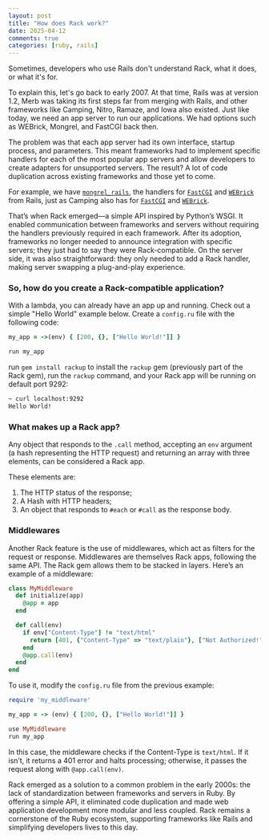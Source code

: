 ```yaml
---
layout: post
title: "How does Rack work?"
date: 2025-04-12
comments: true
categories: [ruby, rails]
---
```

Sometimes, developers who use Rails don't understand Rack, what it does, or what it's for.

To explain this, let's go back to early 2007. At that time, Rails was at version 1.2, Merb was taking its first steps far from merging with Rails, and other frameworks like Camping, Nitro, Ramaze, and Iowa also existed. Just like today, we need an app server to run our applications. We had options such as WEBrick, Mongrel, and FastCGI back then.

The problem was that each app server had its own interface, startup process, and parameters. This meant frameworks had to implement specific handlers for each of the most popular app servers and allow developers to create adapters for unsupported servers. The result? A lot of code duplication across existing frameworks and those yet to come.

For example, we have [`mongrel_rails`](https://github.com/mongrel/mongrel/blob/74290abc9ebd287542b2dcc0133fa41d33e5177b/bin/mongrel_rails), the handlers for [`FastCGI`](https://github.com/rails/rails/blob/v1.2.1/railties/lib/fcgi_handler.rb) and [`WEBrick`](https://github.com/rails/rails/blob/v1.2.1/railties/lib/webrick_server.rb) from Rails, just as Camping also has for [`FastCGI`](https://github.com/camping/camping/blob/a91832901e4d68974b5237a02e26aaf5f3a4a166/lib/camping/fastcgi.rb) and [`WEBrick`](https://github.com/camping/camping/blob/a91832901e4d68974b5237a02e26aaf5f3a4a166/lib/camping/webrick.rb).

That’s when Rack emerged—a simple API inspired by Python’s WSGI.  It enabled communication between frameworks and servers without requiring the handlers previously required in each framework. After its adoption, frameworks no longer needed to announce integration with specific servers; they just had to say they were Rack-compatible. On the server side, it was also straightforward: they only needed to add a Rack handler, making server swapping a plug-and-play experience.

### So, how do you create a Rack-compatible application?

With a lambda, you can already have an app up and running. Check out a simple "Hello World" example below. Create a `config.ru` file with the following code:

```ruby
my_app = ->(env) { [200, {}, ["Hello World!"]] }

run my_app

```

run `gem install rackup` to install the `rackup` gem (previously part of the Rack gem), run the `rackup` command, and your Rack app will be running on default port 9292:

```bash
~ curl localhost:9292
Hello World!

```

### What makes up a Rack app?

Any object that responds to the `.call` method, accepting an `env` argument (a hash representing the HTTP request) and returning an array with three elements, can be considered a Rack app.

These elements are:

1. The HTTP status of the response;
2. A Hash with HTTP headers;
3.  An object that responds to `#each` or `#call` as the response body.

### Middlewares

Another Rack feature is the use of middlewares, which act as filters for the request or response. Middlewares are themselves Rack apps, following the same API. The Rack gem allows them to be stacked in layers. Here’s an example of a middleware:

```ruby
class MyMiddleware
  def initialize(app)
    @app = app
  end

  def call(env)
    if env["Content-Type"] != "text/html"
      return [401, {"Content-Type" => "text/plain"}, ["Not Authorized!"]]
    end
    @app.call(env)
  end
end

```

To use it, modify the `config.ru` file from the previous example:

```ruby
require 'my_middleware'

my_app = -> (env) { [200, {}, ["Hello World!"]] }

use MyMiddleware
run my_app

```

In this case, the middleware checks if the Content-Type is `text/html`. If it isn’t, it returns a 401 error and halts processing; otherwise, it passes the request along with `@app.call(env)`.

Rack emerged as a solution to a common problem in the early 2000s: the lack of standardization between frameworks and servers in Ruby. By offering a simple API, it eliminated code duplication and made web application development more modular and less coupled. Rack remains a cornerstone of the Ruby ecosystem, supporting frameworks like Rails and simplifying developers lives to this day.
